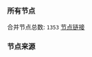 ### 所有节点
合并节点总数: `1353`
[节点链接](https://raw.githubusercontent.com/rzhy1/11/master/sub/sub_merge_base64.txt)

### 节点来源